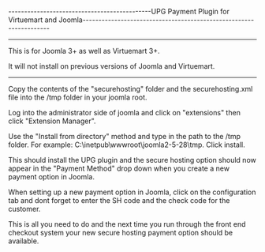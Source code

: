 ---------------------------------------------UPG Payment Plugin for Virtuemart and Joomla-------------------------------------------------------------------

****************************************************************************************************************************************

This is for Joomla 3+ as well as Virtuemart 3+.

It will not install on previous versions of Joomla and Virtuemart.

******************************************************************************************************************************************

Copy the contents of the "securehosting" folder and the securehosting.xml file into the /tmp folder in your joomla root.

Log into the administrator side of joomla and click on "extensions" then click "Extension Manager".

Use the "Install from directory" method and type in the path to the /tmp folder. For example: C:\inetpub\wwwroot\joomla2-5-28\tmp. Click install.

This should install the UPG plugin and the secure hosting option should now appear in the "Payment Method" drop down when you create a new payment option in Joomla.

When setting up a new payment option in Joomla, click on the configuration tab and dont forget to enter the SH code and the check code for the customer.

This is all you need to do and the next time you run through the front end checkout system your new secure hosting payment option should be available.

